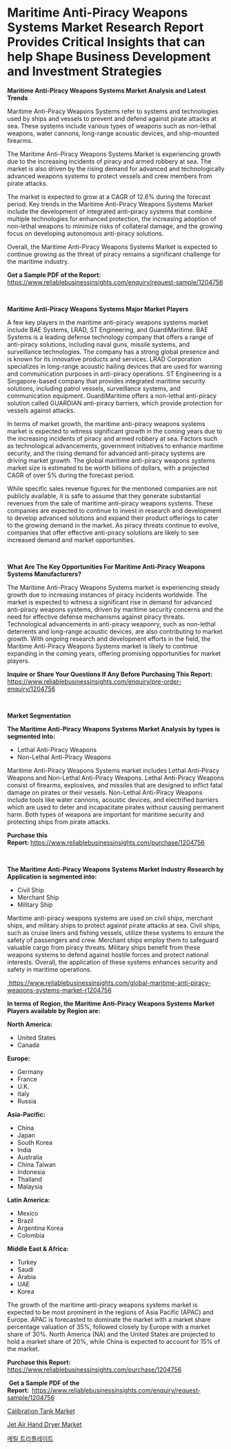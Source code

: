 <p><h1>Maritime Anti-Piracy Weapons Systems Market Research Report Provides Critical Insights that can help Shape Business Development and Investment Strategies</h1></p><p><strong>Maritime Anti-Piracy Weapons Systems Market Analysis and Latest Trends</strong></p>
<p><p>Maritime Anti-Piracy Weapons Systems refer to systems and technologies used by ships and vessels to prevent and defend against pirate attacks at sea. These systems include various types of weapons such as non-lethal weapons, water cannons, long-range acoustic devices, and ship-mounted firearms.</p><p>The Maritime Anti-Piracy Weapons Systems Market is experiencing growth due to the increasing incidents of piracy and armed robbery at sea. The market is also driven by the rising demand for advanced and technologically advanced weapons systems to protect vessels and crew members from pirate attacks.</p><p>The market is expected to grow at a CAGR of 12.6% during the forecast period. Key trends in the Maritime Anti-Piracy Weapons Systems Market include the development of integrated anti-piracy systems that combine multiple technologies for enhanced protection, the increasing adoption of non-lethal weapons to minimize risks of collateral damage, and the growing focus on developing autonomous anti-piracy solutions.</p><p>Overall, the Maritime Anti-Piracy Weapons Systems Market is expected to continue growing as the threat of piracy remains a significant challenge for the maritime industry.</p></p>
<p><strong>Get a Sample PDF of the Report:&nbsp;</strong> <a href="https://www.reliablebusinessinsights.com/enquiry/request-sample/1204756">https://www.reliablebusinessinsights.com/enquiry/request-sample/1204756</a></p>
<p>&nbsp;</p>
<p><strong>Maritime Anti-Piracy Weapons Systems Major Market Players</strong></p>
<p><p>A few key players in the maritime anti-piracy weapons systems market include BAE Systems, LRAD, ST Engineering, and GuardiMaritime. BAE Systems is a leading defense technology company that offers a range of anti-piracy solutions, including naval guns, missile systems, and surveillance technologies. The company has a strong global presence and is known for its innovative products and services. LRAD Corporation specializes in long-range acoustic hailing devices that are used for warning and communication purposes in anti-piracy operations. ST Engineering is a Singapore-based company that provides integrated maritime security solutions, including patrol vessels, surveillance systems, and communication equipment. GuardiMaritime offers a non-lethal anti-piracy solution called GUARDIAN anti-piracy barriers, which provide protection for vessels against attacks. </p><p>In terms of market growth, the maritime anti-piracy weapons systems market is expected to witness significant growth in the coming years due to the increasing incidents of piracy and armed robbery at sea. Factors such as technological advancements, government initiatives to enhance maritime security, and the rising demand for advanced anti-piracy systems are driving market growth. The global maritime anti-piracy weapons systems market size is estimated to be worth billions of dollars, with a projected CAGR of over 5% during the forecast period.</p><p>While specific sales revenue figures for the mentioned companies are not publicly available, it is safe to assume that they generate substantial revenues from the sale of maritime anti-piracy weapons systems. These companies are expected to continue to invest in research and development to develop advanced solutions and expand their product offerings to cater to the growing demand in the market. As piracy threats continue to evolve, companies that offer effective anti-piracy solutions are likely to see increased demand and market opportunities.</p></p>
<p>&nbsp;</p>
<p><strong>What Are The Key Opportunities For Maritime Anti-Piracy Weapons Systems Manufacturers?</strong></p>
<p><p>The Maritime Anti-Piracy Weapons Systems market is experiencing steady growth due to increasing instances of piracy incidents worldwide. The market is expected to witness a significant rise in demand for advanced anti-piracy weapons systems, driven by maritime security concerns and the need for effective defense mechanisms against piracy threats. Technological advancements in anti-piracy weaponry, such as non-lethal deterrents and long-range acoustic devices, are also contributing to market growth. With ongoing research and development efforts in the field, the Maritime Anti-Piracy Weapons Systems market is likely to continue expanding in the coming years, offering promising opportunities for market players.</p></p>
<p><strong>Inquire or Share Your Questions If Any Before Purchasing This Report:</strong> <a href="https://www.reliablebusinessinsights.com/enquiry/pre-order-enquiry/1204756">https://www.reliablebusinessinsights.com/enquiry/pre-order-enquiry/1204756</a></p>
<p>&nbsp;</p>
<p><strong>Market Segmentation</strong></p>
<p><strong>The Maritime Anti-Piracy Weapons Systems Market Analysis by types is segmented into:</strong></p>
<p><ul><li>Lethal Anti-Piracy Weapons</li><li>Non-Lethal Anti-Piracy Weapons</li></ul></p>
<p><p>Maritime Anti-Piracy Weapons Systems market includes Lethal Anti-Piracy Weapons and Non-Lethal Anti-Piracy Weapons. Lethal Anti-Piracy Weapons consist of firearms, explosives, and missiles that are designed to inflict fatal damage on pirates or their vessels. Non-Lethal Anti-Piracy Weapons include tools like water cannons, acoustic devices, and electrified barriers which are used to deter and incapacitate pirates without causing permanent harm. Both types of weapons are important for maritime security and protecting ships from pirate attacks.</p></p>
<p><strong>Purchase this Report:&nbsp;</strong><a href="https://www.reliablebusinessinsights.com/purchase/1204756">https://www.reliablebusinessinsights.com/purchase/1204756</a></p>
<p>&nbsp;</p>
<p><strong>The Maritime Anti-Piracy Weapons Systems Market Industry Research by Application is segmented into:</strong></p>
<p><ul><li>Civil Ship</li><li>Merchant Ship</li><li>Military Ship</li></ul></p>
<p><p>Maritime anti-piracy weapons systems are used on civil ships, merchant ships, and military ships to protect against pirate attacks at sea. Civil ships, such as cruise liners and fishing vessels, utilize these systems to ensure the safety of passengers and crew. Merchant ships employ them to safeguard valuable cargo from piracy threats. Military ships benefit from these weapons systems to defend against hostile forces and protect national interests. Overall, the application of these systems enhances security and safety in maritime operations.</p></p>
<p><a href="https://www.reliablebusinessinsights.com/global-maritime-anti-piracy-weapons-systems-market-r1204756">&nbsp;https://www.reliablebusinessinsights.com/global-maritime-anti-piracy-weapons-systems-market-r1204756</a></p>
<p><strong>In terms of Region, the Maritime Anti-Piracy Weapons Systems Market Players available by Region are:</strong></p>
<p>
    <p> <strong> North America: </strong>
        <ul>
            <li>United States</li>
            <li>Canada</li>
        </ul>
        </p> 
    <p> <strong> Europe: </strong>
        <ul>
            <li>Germany</li>
            <li>France</li>
            <li>U.K.</li>
            <li>Italy</li>
            <li>Russia</li>
        </ul>
        </p> 
    <p> <strong> Asia-Pacific: </strong>
        <ul>
            <li>China</li>
            <li>Japan</li>
            <li>South Korea</li>
            <li>India</li>
            <li>Australia</li>
            <li>China Taiwan</li>
            <li>Indonesia</li>
            <li>Thailand</li>
            <li>Malaysia</li>
        </ul>
        </p> 
    <p> <strong> Latin America: </strong>
        <ul>
            <li>Mexico</li>
            <li>Brazil</li>
            <li>Argentina Korea</li>
            <li>Colombia</li>
        </ul>
        </p> 
    <p> <strong> Middle East & Africa: </strong>
        <ul>
            <li>Turkey</li>
            <li>Saudi</li>
            <li>Arabia</li>
            <li>UAE</li>
            <li>Korea</li>
        </ul>
    </p>
    </p>
<p><p>The growth of the maritime anti-piracy weapons systems market is expected to be most prominent in the regions of Asia Pacific (APAC) and Europe. APAC is forecasted to dominate the market with a market share percentage valuation of 35%, followed closely by Europe with a market share of 30%. North America (NA) and the United States are projected to hold a market share of 20%, while China is expected to account for 15% of the market.</p></p>
<p><strong>Purchase this Report: </strong><a href="https://www.reliablebusinessinsights.com/purchase/1204756">https://www.reliablebusinessinsights.com/purchase/1204756</a></p>
<p>&nbsp;<strong>Get a Sample PDF of the Report:&nbsp;&nbsp;</strong><a href="https://www.reliablebusinessinsights.com/enquiry/request-sample/1204756">https://www.reliablebusinessinsights.com/enquiry/request-sample/1204756</a></p>
<p><strong></strong></p>
<p><p><a href="https://github.com/Gilanghao0/Market-Research-Report-List-1/blob/main/calibration-tank-market.md">Calibration Tank Market</a></p><p><a href="https://github.com/lukmanduiky01/Market-Research-Report-List-1/blob/main/jet-air-hand-dryer-market.md">Jet Air Hand Dryer Market</a></p><p><a href="https://github.com/akzkkws047661437/Market-Research-Report-List-2/blob/main/6684126176067.md">메틸 트리플레이트</a></p></p>